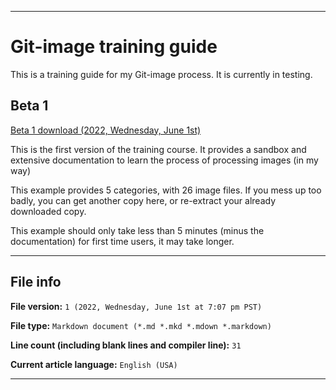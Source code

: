 
***

# Git-image training guide

This is a training guide for my Git-image process. It is currently in testing.

## Beta 1

[Beta 1 download (2022, Wednesday, June 1st)](/Training-Resources/Git-Image/Seanpm2001/Demo/Seanpm2001-Git-Image_Beginner_Training_Package_Beta1.zip?raw=true)

This is the first version of the training course. It provides a sandbox and extensive documentation to learn the process of processing images (in my way)

This example provides 5 categories, with 26 image files. If you mess up too badly, you can get another copy here, or re-extract your already downloaded copy.

This example should only take less than 5 minutes (minus the documentation) for first time users, it may take longer.

***

## File info

**File version:** `1 (2022, Wednesday, June 1st at 7:07 pm PST)`

**File type:** `Markdown document (*.md *.mkd *.mdown *.markdown)`

**Line count (including blank lines and compiler line):** `31`

**Current article language:** `English (USA)`

***
